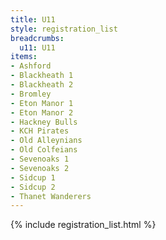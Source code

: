 ```yaml
---
title: U11
style: registration_list
breadcrumbs:
  u11: U11
items:
- Ashford
- Blackheath 1
- Blackheath 2
- Bromley
- Eton Manor 1
- Eton Manor 2
- Hackney Bulls
- KCH Pirates
- Old Alleynians
- Old Colfeians
- Sevenoaks 1
- Sevenoaks 2
- Sidcup 1
- Sidcup 2
- Thanet Wanderers
---
```


{% include registration_list.html %}

